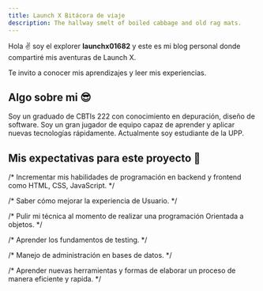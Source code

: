 ```yaml
---
title: Launch X Bitácora de viaje
description: The hallway smelt of boiled cabbage and old rag mats.
---
```


Hola ✌️  soy el explorer **launchx01682** y este es mi blog personal donde compartiré mis aventuras de Launch X.

Te invito a conocer mis aprendizajes y leer mis experiencias.

## Algo sobre mi 😎

Soy un graduado de CBTIs 222 con conocimiento en depuración, diseño de software. Soy un gran jugador de equipo capaz de aprender y aplicar nuevas tecnologías rápidamente. Actualmente soy estudiante de la UPP.

## Mis expectativas para este proyecto 🚀

/* Incrementar  mis habilidades de programación en backend y frontend como HTML, CSS, JavaScript. */

/* Saber cómo mejorar la experiencia de Usuario. */

/* Pulir mi técnica al momento de realizar una programación Orientada a objetos. */

/* Aprender los fundamentos de  testing. */

/* Manejo de administración en bases de datos. */

/* Aprender nuevas herramientas y formas de elaborar un proceso de manera eficiente y rapida. */




